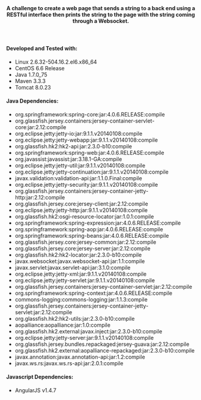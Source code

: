 
<header style="font-weight:bold">
	A challenge to create a web page that sends a string to a back end using a RESTful interface
	then prints the string to the page with the string coming through a Websocket.
</header>

<h4>Developed and Tested with:</h4>
<ul>
	<li>Linux 2.6.32-504.16.2.el6.x86_64</li>
	<li>CentOS 6.6 Release</li>
	<li>Java 1.7.0_75</li>
	<li>Maven 3.3.3</li>
	<li>Tomcat 8.0.23</li>
</ul>

<h4>Java Dependencies:</h4>
<ul>
	<li>org.springframework:spring-core:jar:4.0.6.RELEASE:compile</li>
	<li>org.glassfish.jersey.containers:jersey-container-servlet-core:jar:2.12:compile</li>
	<li>org.eclipse.jetty:jetty-io:jar:9.1.1.v20140108:compile</li>
	<li>org.eclipse.jetty:jetty-webapp:jar:9.1.1.v20140108:compile</li>
	<li>org.glassfish.hk2:hk2-api:jar:2.3.0-b10:compile</li>
	<li>org.springframework:spring-web:jar:4.0.6.RELEASE:compile</li>
	<li>org.javassist:javassist:jar:3.18.1-GA:compile</li>
	<li>org.eclipse.jetty:jetty-util:jar:9.1.1.v20140108:compile</li>
	<li>org.eclipse.jetty:jetty-continuation:jar:9.1.1.v20140108:compile</li>
	<li>javax.validation:validation-api:jar:1.1.0.Final:compile</li>
	<li>org.eclipse.jetty:jetty-security:jar:9.1.1.v20140108:compile</li>
	<li>org.glassfish.jersey.containers:jersey-container-jetty-http:jar:2.12:compile</li>
	<li>org.glassfish.jersey.core:jersey-client:jar:2.12:compile</li>
	<li>org.eclipse.jetty:jetty-http:jar:9.1.1.v20140108:compile</li>
	<li>org.glassfish.hk2:osgi-resource-locator:jar:1.0.1:compile</li>
	<li>org.springframework:spring-expression:jar:4.0.6.RELEASE:compile</li>
	<li>org.springframework:spring-aop:jar:4.0.6.RELEASE:compile</li>
	<li>org.springframework:spring-beans:jar:4.0.6.RELEASE:compile</li>
	<li>org.glassfish.jersey.core:jersey-common:jar:2.12:compile</li>
	<li>org.glassfish.jersey.core:jersey-server:jar:2.12:compile</li>
	<li>org.glassfish.hk2:hk2-locator:jar:2.3.0-b10:compile</li>
	<li>javax.websocket:javax.websocket-api:jar:1.1:compile</li>
	<li>javax.servlet:javax.servlet-api:jar:3.1.0:compile</li>
	<li>org.eclipse.jetty:jetty-xml:jar:9.1.1.v20140108:compile</li>
	<li>org.eclipse.jetty:jetty-servlet:jar:9.1.1.v20140108:compile</li>
	<li>org.glassfish.jersey.containers:jersey-container-servlet:jar:2.12:compile</li>
	<li>org.springframework:spring-context:jar:4.0.6.RELEASE:compile</li>
	<li>commons-logging:commons-logging:jar:1.1.3:compile</li>
	<li>org.glassfish.jersey.containers:jersey-container-jetty-servlet:jar:2.12:compile</li>
	<li>org.glassfish.hk2:hk2-utils:jar:2.3.0-b10:compile</li>
	<li>aopalliance:aopalliance:jar:1.0:compile</li>
	<li>org.glassfish.hk2.external:javax.inject:jar:2.3.0-b10:compile</li>
	<li>org.eclipse.jetty:jetty-server:jar:9.1.1.v20140108:compile</li>
	<li>org.glassfish.jersey.bundles.repackaged:jersey-guava:jar:2.12:compile</li>
	<li>org.glassfish.hk2.external:aopalliance-repackaged:jar:2.3.0-b10:compile</li>
	<li>javax.annotation:javax.annotation-api:jar:1.2:compile</li>
	<li>javax.ws.rs:javax.ws.rs-api:jar:2.0.1:compile</li>
</ul>

<h4>Javascript Dependencies:</h4>
<ul>
	<li>AngularJS v1.4.7</li>
</ul>
